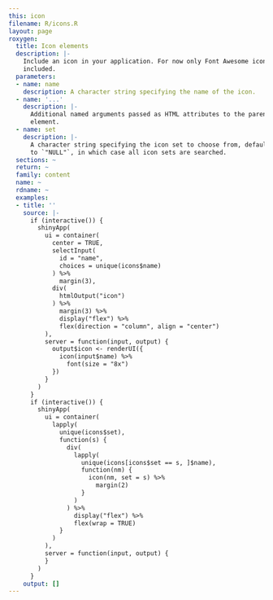 ```yaml
---
this: icon
filename: R/icons.R
layout: page
roxygen:
  title: Icon elements
  description: |-
    Include an icon in your application. For now only Font Awesome icons are
    included.
  parameters:
  - name: name
    description: A character string specifying the name of the icon.
  - name: '...'
    description: |-
      Additional named arguments passed as HTML attributes to the parent
      element.
  - name: set
    description: |-
      A character string specifying the icon set to choose from, defaults
      to `"NULL"`, in which case all icon sets are searched.
  sections: ~
  return: ~
  family: content
  name: ~
  rdname: ~
  examples:
  - title: ''
    source: |-
      if (interactive()) {
        shinyApp(
          ui = container(
            center = TRUE,
            selectInput(
              id = "name",
              choices = unique(icons$name)
            ) %>%
              margin(3),
            div(
              htmlOutput("icon")
            ) %>%
              margin(3) %>%
              display("flex") %>%
              flex(direction = "column", align = "center")
          ),
          server = function(input, output) {
            output$icon <- renderUI({
              icon(input$name) %>%
                font(size = "8x")
            })
          }
        )
      }
      if (interactive()) {
        shinyApp(
          ui = container(
            lapply(
              unique(icons$set),
              function(s) {
                div(
                  lapply(
                    unique(icons[icons$set == s, ]$name),
                    function(nm) {
                      icon(nm, set = s) %>%
                        margin(2)
                    }
                  )
                ) %>%
                  display("flex") %>%
                  flex(wrap = TRUE)
              }
            )
          ),
          server = function(input, output) {
          }
        )
      }
    output: []
---
```

